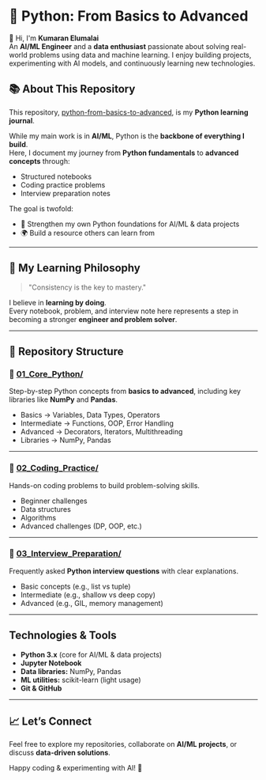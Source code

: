 # 🐍 Python: From Basics to Advanced

👋 Hi, I'm **Kumaran Elumalai**  
An **AI/ML Engineer** and a **data enthusiast** passionate about solving real-world problems using data and machine learning. I enjoy building projects, experimenting with AI models, and continuously learning new technologies.



## 📚 About This Repository
This repository, [python-from-basics-to-advanced](https://github.com/Kumaran-Elumalai/python-from-basics-to-advanced), is my **Python learning journal**.  

While my main work is in **AI/ML**, Python is the **backbone of everything I build**.  
Here, I document my journey from **Python fundamentals** to **advanced concepts** through:  
- Structured notebooks  
- Coding practice problems  
- Interview preparation notes  

The goal is twofold:  
- 📖 Strengthen my own Python foundations for AI/ML & data projects  
- 🌍 Build a resource others can learn from  

---

## 🚀 My Learning Philosophy

> "Consistency is the key to mastery."

I believe in **learning by doing**.  
Every notebook, problem, and interview note here represents a step in becoming a stronger **engineer and problem solver**.

---

## 📂 Repository Structure

### 🔹 [01_Core_Python/](./01_Core_Python)  
Step-by-step Python concepts from **basics to advanced**, including key libraries like **NumPy** and **Pandas**.  
- Basics → Variables, Data Types, Operators  
- Intermediate → Functions, OOP, Error Handling  
- Advanced → Decorators, Iterators, Multithreading  
- Libraries → NumPy, Pandas  

---

### 🔹 [02_Coding_Practice/](./02_Coding_Practice)  
Hands-on coding problems to build problem-solving skills.  
- Beginner challenges  
- Data structures  
- Algorithms  
- Advanced challenges (DP, OOP, etc.)  

---

### 🔹 [03_Interview_Preparation/](./03_Interview_Preparation)  
Frequently asked **Python interview questions** with clear explanations.  
- Basic concepts (e.g., list vs tuple)  
- Intermediate (e.g., shallow vs deep copy)  
- Advanced (e.g., GIL, memory management)  

---

##  Technologies & Tools

- **Python 3.x** (core for AI/ML & data projects)  
- **Jupyter Notebook**  
- **Data libraries:** NumPy, Pandas  
- **ML utilities:** scikit-learn (light usage)  
- **Git & GitHub**  

---

## 📈 Let’s Connect

Feel free to explore my repositories, collaborate on **AI/ML projects**, or discuss **data-driven solutions**.  

Happy coding & experimenting with AI! 🤖
